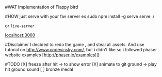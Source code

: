 #WAT
Implementation of Flappy bird

#HOW
just serve with your fav server
ex
sudo npm install -g serve
serve ./

or `live-server`
 
[localhost:3000](localhost:3000)

#Disclaimer
I decided to redo the game , and steal all assets.
And use tutorial on http://www.codevinsky.com/, but i didn't like so i followed
phaser website examples [http://phaser.io/examples]()

#TODO
[X] freeze after hit -> to show error
[X] animate to git ground -> play hit ground sound
[ ] bronze medal